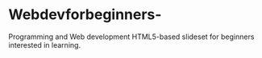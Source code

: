 # Webdevforbeginners-
Programming and Web development HTML5-based slideset for beginners interested in learning. 
